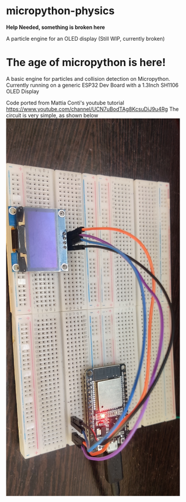 # micropython-physics

**Help Needed, something is broken here**


A particle engine for an OLED display (Still WIP, currently broken)


# The age of micropython is here! #
A basic engine for particles and collision detection on Micropython.
Currently running on a generic ESP32 Dev Board with a 1.3Inch SH1106 OLED Display

Code ported from Mattia Conti's youtube tutorial https://www.youtube.com/channel/UCN7uBodTAg8KcsuDiJ9u4Rg
The circuit is very simple, as shown below
![alt text](https://github.com/theaxxxin/micropython-physics/blob/main/20210518_074804.jpg?raw=true)
